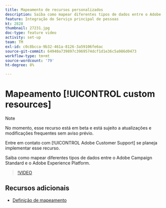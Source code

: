 ```yaml
---
title: Mapeamento de recursos personalizados
description: Saiba como mapear diferentes tipos de dados entre o Adobe Campaign Standard (ACS) e o Adobe Experience Platform (AEP)
feature: Integração do Serviço principal de pessoas
kt: 2828
thumbnail: 27231.jpg
doc-type: feature video
activity: set-up
team: TM
exl-id: c0c8bcca-9b32-461a-8126-3a59106fe6ac
source-git-commit: 64940a739897c3969574dcf1d1e36c5a986d0473
workflow-type: tm+mt
source-wordcount: '79'
ht-degree: 8%

---
```


# Mapeamento [!UICONTROL custom resources]

>[!NOTE]
>
>No momento, esse recurso está em beta e está sujeito a atualizações e modificações frequentes sem aviso prévio.
>
>Entre em contato com [!UICONTROL Adobe Customer Support] se planeja implementar esse recurso.

Saiba como mapear diferentes tipos de dados entre o Adobe Campaign Standard e o Adobe Experience Platform.

>[!VIDEO](https://video.tv.adobe.com/v/27231?quality=12)

## Recursos adicionais

* [Definição de mapeamento](https://experienceleague.adobe.com/docs/campaign-standard/using/integrating-with-adobe-cloud/adobe-experience-platform/data-connector/aep-mapping-definition.html)
